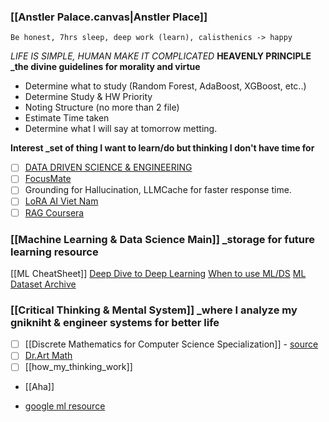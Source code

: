 ### [[Anstler Palace.canvas|Anstler Place]]
`Be honest, 7hrs sleep, deep work (learn), calisthenics -> happy`

_LIFE IS SIMPLE, HUMAN MAKE IT COMPLICATED_
**HEAVENLY PRINCIPLE _the divine guidelines for morality and virtue**
- Determine what to study (Random Forest, AdaBoost, XGBoost, etc..)
- Determine Study & HW Priority
- Noting Structure (no more than 2 file)
- Estimate Time taken
- Determine what I will say at tomorrow metting. 

**Interest _set of thing I want to learn/do but thinking I don't have time for**
- [ ] [DATA DRIVEN SCIENCE & ENGINEERING](https://databookuw.com/page-2/page-4/)
- [ ] [FocusMate](https://www.focusmate.com/science/)
- [ ] Grounding for Hallucination, LLMCache for faster response time.
- [ ] [LoRA AI Viet Nam](https://aivietnam.edu.vn/blog/finetune-lora-llms#load-backbone-model)
- [ ] [RAG Coursera](https://www.coursera.org/learn/retrieval-augmented-generation-rag)

### [[Machine Learning & Data Science Main]] _storage for future learning resource
[[ML CheatSheet]]
[Deep Dive to Deep Learning](https://d2l.ai/)
[When to use ML/DS](https://beryl-freckle-b85.notion.site/AIO2025-B-i-to-n-n-y-c-p-d-ng-c-ML-DL-hay-kh-ng-24e302d8792c80fe8b65dc9a3463148e)
[ML Dataset Archive](https://archive.ics.uci.edu/datasets/?skip=0&take=10&sort=desc&orderBy=NumHits&search=&Types=Sequential)


### [[Critical Thinking & Mental System]] _where I analyze my gnikniht & engineer systems for better life 
- [ ] [[Discrete Mathematics for Computer Science Specialization]] - [source](https://youtu.be/i8sphCg1yTs?si=d3uwJBPkiRNVRBqh) 
- [ ] [Dr.Art Math](https://www.dr-aart.nl/Fractions-menu.html)
- [ ] [[how_my_thinking_work]]
- [[Aha]]
+ [google ml resource](https://developers.google.com/machine-learning/glossary#l1-loss)

